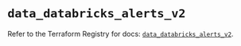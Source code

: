 # `data_databricks_alerts_v2`

Refer to the Terraform Registry for docs: [`data_databricks_alerts_v2`](https://registry.terraform.io/providers/databricks/databricks/1.94.0/docs/data-sources/alerts_v2).
